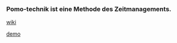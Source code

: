 ### Pomo-technik ist eine Methode des Zeitmanagements.

[wiki](https://de.wikipedia.org/wiki/Pomodoro-Technik)

[demo](https://ronijan.github.io/Pomo-technik/)
